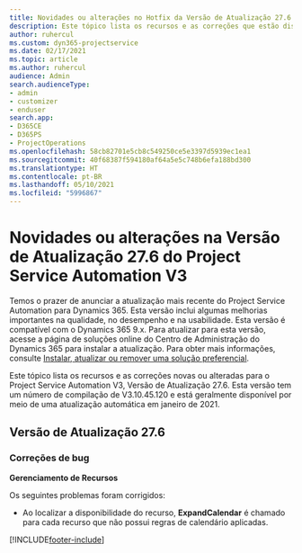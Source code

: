 ```yaml
---
title: Novidades ou alterações no Hotfix da Versão de Atualização 27.6 do Project Service Automation V3
description: Este tópico lista os recursos e as correções que estão disponíveis no Hotfix da Versão de Atualização 27.6 do Project Service Automation V3.
author: ruhercul
ms.custom: dyn365-projectservice
ms.date: 02/17/2021
ms.topic: article
ms.author: ruhercul
audience: Admin
search.audienceType:
- admin
- customizer
- enduser
search.app:
- D365CE
- D365PS
- ProjectOperations
ms.openlocfilehash: 58cb82701e5cb8c549250ce5e3397d5939ec1ea1
ms.sourcegitcommit: 40f68387f594180af64a5e5c748b6efa188bd300
ms.translationtype: HT
ms.contentlocale: pt-BR
ms.lasthandoff: 05/10/2021
ms.locfileid: "5996867"
---
```

# <a name="whats-new-or-changed-in-project-service-automation-update-release-276-v3"></a>Novidades ou alterações na Versão de Atualização 27.6 do Project Service Automation V3

Temos o prazer de anunciar a atualização mais recente do Project Service Automation para Dynamics 365. Esta versão inclui algumas melhorias importantes na qualidade, no desempenho e na usabilidade. Esta versão é compatível com o Dynamics 365 9.x. Para atualizar para esta versão, acesse a página de soluções online do Centro de Administração do Dynamics 365 para instalar a atualização. Para obter mais informações, consulte [Instalar, atualizar ou remover uma solução preferencial](/power-platform/admin/install-remove-preferred-solution).

Este tópico lista os recursos e as correções novas ou alteradas para o Project Service Automation V3, Versão de Atualização 27.6. Esta versão tem um número de compilação de V3.10.45.120 e está geralmente disponível por meio de uma atualização automática em janeiro de 2021.

## <a name="update-release-276"></a>Versão de Atualização 27.6

### <a name="bug-fixes"></a>Correções de bug


**Gerenciamento de Recursos**

Os seguintes problemas foram corrigidos:

- Ao localizar a disponibilidade do recurso, **ExpandCalendar** é chamado para cada recurso que não possui regras de calendário aplicadas.


[!INCLUDE[footer-include](../includes/footer-banner.md)]